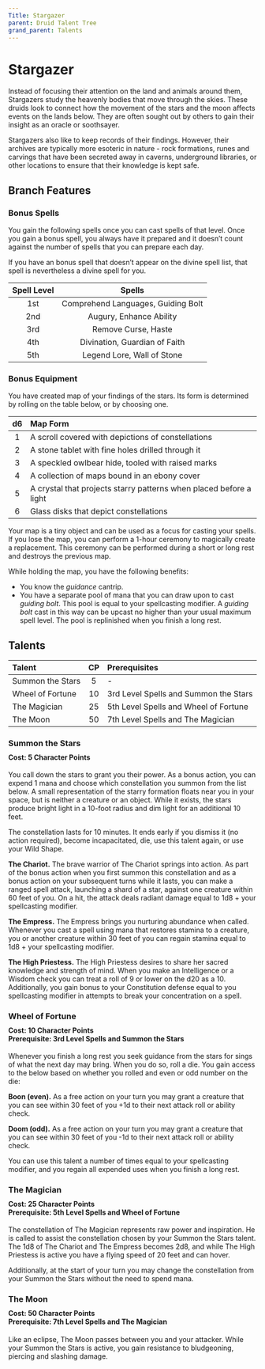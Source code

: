 ```yaml
---
Title: Stargazer
parent: Druid Talent Tree
grand_parent: Talents
---
```


# Stargazer
Instead of focusing their attention on the land and animals around them, Stargazers study the heavenly bodies that move through the skies. These druids look to connect how the movement of the stars and the moon affects events on the lands below. They are often sought out by others to gain their insight as an oracle or soothsayer. 

Stargazers also like to keep records of their findings. However, their archives are typically more esoteric in nature - rock formations, runes and carvings that have been secreted away in caverns, underground libraries, or other locations to ensure that their knowledge is kept safe.

## Branch Features

### Bonus Spells
You gain the following spells once you can cast spells of that level. Once you gain a bonus spell, you always have it prepared and it doesn’t count against the number of spells that you can prepare each day.

If you have an bonus spell that doesn’t appear on the divine spell list, that spell is nevertheless a divine spell for you.

| Spell Level | Spells |
|:-----------:|:------:|
| 1st | Comprehend Languages, Guiding Bolt |   
| 2nd | Augury, Enhance Ability |  
| 3rd | Remove Curse, Haste |  
| 4th | Divination, Guardian of Faith |  
| 5th | Legend Lore, Wall of Stone |  

### Bonus Equipment
You have created map of your findings of the stars. Its form is determined by rolling on the table below, or by choosing one.

| d6 | Map Form |
|:--:|:---------|
| 1 | A scroll covered with depictions of constellations |   
| 2 | A stone tablet with fine holes drilled through it |  
| 3 | A speckled owlbear hide, tooled with raised marks |  
| 4 | A collection of maps bound in an ebony cover |  
| 5 | A crystal that projects starry patterns when placed before a light |  
| 6 | Glass disks that depict constellations |  

Your map is a tiny object and can be used as a focus for casting your spells. If you lose the map, you can perform a 1-hour ceremony to magically create a replacement. This ceremony can be performed during a short or long rest and destroys the previous map.

While holding the map, you have the following benefits:
* You know the *guidance* cantrip.
* You have a separate pool of mana that you can draw upon to cast *guiding bolt*. This pool is equal to your spellcasting modifier. A *guiding bolt* cast in this way can be upcast no higher than your usual maximum spell level. The pool is replinished when you finish a long rest.

## Talents

| Talent | CP | Prerequisites |
|:-------|:--:|:--------------|
| Summon the Stars | 5  | - |   
| Wheel of Fortune | 10 | 3rd Level Spells and Summon the Stars |   
| The Magician     | 25 | 5th Level Spells and Wheel of Fortune |   
| The Moon         | 50 | 7th Level Spells and The Magician |   

### Summon the Stars

<div style="margin-top:-10px;"></div>

#### **Cost:** 5 Character Points
You call down the stars to grant you their power. As a bonus action, you can expend 1 mana and choose which constellation you summon from the list below. A small representation of the starry formation floats near you in your space, but is neither a creature or an object. While it exists, the stars produce bright light in a 10-foot radius and dim light for an additional 10 feet. 

The constellation lasts for 10 minutes. It ends early if you dismiss it (no action required), become incapacitated, die, use this talent again, or use your Wild Shape.

**The Chariot.** The brave warrior of The Chariot springs into action. As part of the bonus action when you first summon this constellation and as a bonus action on your subsequent turns while it lasts, you can make a ranged spell attack, launching a shard of a star, against one creature within 60 feet of you. On a hit, the attack deals radiant damage equal to 1d8 + your spellcasting modifier.

**The Empress.** The Empress brings you nurturing abundance when called. Whenever you cast a spell using mana that restores stamina to a creature, you or another creature within 30 feet of you can regain stamina equal to 1d8 + your spellcasting modifier.

**The High Priestess.** The High Priestess desires to share her sacred knowledge and strength of mind. When you make an Intelligence or a Wisdom check you can treat a roll of 9 or lower on the d20 as a 10. Additionally, you gain bonus to your Constitution defense equal to you spellcasting modifier in attempts to break your concentration on a spell.

### Wheel of Fortune

<div style="margin-top:-10px;"></div>

#### **Cost:** 10 Character Points<br>**Prerequisite:** 3rd Level Spells and Summon the Stars
Whenever you finish a long rest you seek guidance from the stars for sings of what the next day may bring. When you do so, roll a die. You gain access to the below based on whether you rolled and even or odd number on the die:

**Boon (even).** As a free action on your turn you may grant a creature that you can see within 30 feet of you +1d to their next attack roll or ability check. 

**Doom (odd).** As a free action on your turn you may grant a creature that you can see within 30 feet of you -1d to their next attack roll or ability check. 

You can use this talent  a number of times equal to your spellcasting modifier, and you regain all expended uses when you finish a long rest.

### The Magician

<div style="margin-top:-10px;"></div>

#### **Cost:** 25 Character Points<br>**Prerequisite:** 5th Level Spells and Wheel of Fortune
The constellation of The Magician represents raw power and inspiration. He is called to assist the constellation chosen by your Summon the Stars talent.  The 1d8 of The Chariot and The Empress becomes 2d8, and while The High Priestess is active you have a flying speed of 20 feet and can hover.

Additionally, at the start of your turn you may change the constellation from your Summon the Stars without the need to spend mana.

### The Moon

<div style="margin-top:-10px;"></div>

#### **Cost:** 50 Character Points<br>**Prerequisite:** 7th Level Spells and The Magician
Like an eclipse, The Moon passes between you and your attacker. While your Summon the Stars is active, you gain resistance to bludgeoning, piercing and slashing damage.
